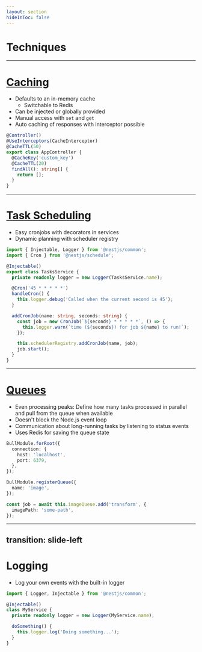 ```yaml
---
layout: section
hideInToc: false
---
```


# Techniques

---

# [Caching](https://docs.nestjs.com/techniques/caching)

- Defaults to an in-memory cache
  - Switchable to Redis
- Can be injected or globally provided
- Manual access with `set` and `get`
- Auto caching of responses with interceptor possible

```ts
@Controller()
@UseInterceptors(CacheInterceptor)
@CacheTTL(50)
export class AppController {
  @CacheKey('custom_key')
  @CacheTTL(20)
  findAll(): string[] {
    return [];
  }
}
```

---

# [Task Scheduling](https://docs.nestjs.com/techniques/task-scheduling)

- Easy cronjobs with decorators in services
- Dynamic planning with scheduler registry

```ts
import { Injectable, Logger } from '@nestjs/common';
import { Cron } from '@nestjs/schedule';

@Injectable()
export class TasksService {
  private readonly logger = new Logger(TasksService.name);

  @Cron('45 * * * * *')
  handleCron() {
    this.logger.debug('Called when the current second is 45');
  }

  addCronJob(name: string, seconds: string) {
    const job = new CronJob(`${seconds} * * * * *`, () => {
      this.logger.warn(`time (${seconds}) for job ${name} to run!`);
    });

    this.schedulerRegistry.addCronJob(name, job);
    job.start();
  }
}
```

---

# [Queues](https://docs.nestjs.com/techniques/queues)

- Even processing peaks: Define how many tasks processed in parallel and pull from the queue when available
- Doesn't block the Node.js event loop
- Communication about long-running tasks by listening to status events
- Uses Redis for saving the queue state

```ts
BullModule.forRoot({
  connection: {
    host: 'localhost',
    port: 6379,
  },
});
```

```ts
BullModule.registerQueue({
  name: 'image',
});
```

```ts
const job = await this.imageQueue.add('transform', {
  imagePath: 'some-path',
});
```

---
transition: slide-left
---

# Logging

- Log your own events with the built-in logger

```ts
import { Logger, Injectable } from '@nestjs/common';

@Injectable()
class MyService {
  private readonly logger = new Logger(MyService.name);

  doSomething() {
    this.logger.log('Doing something...');
  }
}
```